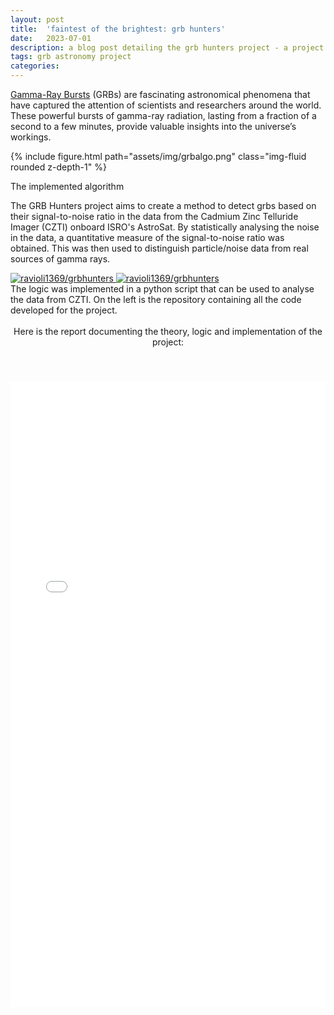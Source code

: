 ```yaml
---
layout: post
title:  'faintest of the brightest: grb hunters'
date:   2023-07-01
description: a blog post detailing the grb hunters project - a project to detect gamma ray bursts in the data from the czti instrument onboard astrosat. <i>Krittika Summer Projects 2023</i>
tags: grb astronomy project
categories: 
---
```


[Gamma-Ray Bursts](https://imagine.gsfc.nasa.gov/science/objects/bursts1.html) (GRBs) are fascinating astronomical phenomena that have
captured the attention of scientists and researchers around the world. These
powerful bursts of gamma-ray radiation, lasting from a fraction of a second to a
few minutes, provide valuable insights into the universe’s workings.

<div class="row mt-3">
    <div class="col-sm mt-3 mt-md-0">
        {% include figure.html path="assets/img/grbalgo.png" class="img-fluid rounded z-depth-1" %}
    </div>
</div>
<div class="caption">
    <p class="caption-text">The implemented algorithm</p>
</div>

The GRB Hunters project aims to create a method to detect grbs based on their signal-to-noise ratio 
in the data from the Cadmium Zinc Telluride Imager (CZTI) onboard ISRO's AstroSat. By statistically analysing the noise in the data, a quantitative measure of the signal-to-noise ratio was obtained. This was then used to distinguish particle/noise data from real sources of gamma rays.



<div class="row mt-3">
  <div class="repo p-2 text-center">
    <a href="https://github.com/ravioli1369/grbhunters">
      <img class="repo-img-light w-100" alt="ravioli1369/grbhunters" src="https://github-readme-stats.vercel.app/api/pin/?username=ravioli1369&repo=grbhunters&theme={{ site.repo_theme_light }}&show_owner=true">
      <img class="repo-img-dark w-100" alt="ravioli1369/grbhunters" src="https://github-readme-stats.vercel.app/api/pin/?username=ravioli1369&repo=grbhunters&theme={{ site.repo_theme_dark }}&show_owner=true">
    </a>
  </div>
  <div class="col-sm mt-3 mt-md-0">
        The logic was implemented in a python script that can be used to analyse the data from CZTI. On the left is the repository containing all the code developed for the project. 
    </div>
</div><br>

<div class="post">

  <header class="post-header">
    Here is the report documenting the theory, logic and implementation of the project:
 <a href="{{'assets/pdf/grbhunters.pdf' | relative_url}}" target="_blank" rel="noopener noreferrer" class="float-right"><i class="fas fa-file-pdf"></i></a>
  </header>
  <embed src="{{'assets/pdf/grbhunters.pdf' | relative_url}}" width="100%" height="1000px" type="application/pdf">

</div>


